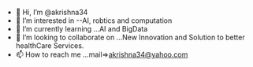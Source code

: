 - 👋 Hi, I’m @akrishna34
- 👀 I’m interested in --AI, robtics and computation
- 🌱 I’m currently learning ...AI and BigData
- 💞️ I’m looking to collaborate on ...New Innovation and Solution to better healthCare Services.
- 📫 How to reach me ...mail=>akrishna34@yahoo.com


<!---
akrishna34/akrishna34 is a ✨ special ✨ repository because its `README.md` (this file) appears on your GitHub profile.
You can click the Preview link to take a look at your changes.
--->
